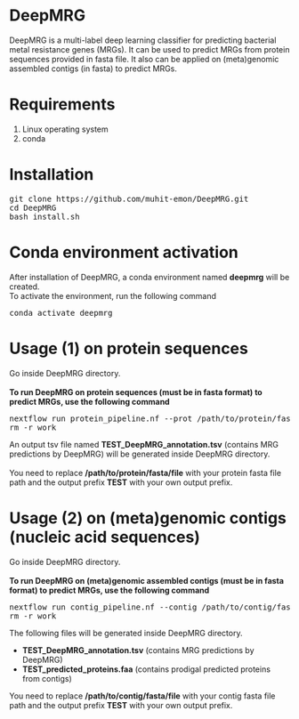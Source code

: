 # DeepMRG
DeepMRG is a multi-label deep learning classifier for predicting bacterial metal resistance genes (MRGs). It can be used to predict MRGs from protein sequences provided in fasta file. It also can be applied on (meta)genomic assembled contigs (in fasta) to predict MRGs.
# Requirements
<ol>
  <li>Linux operating system</li>
  <li>conda</li>
</ol>

# Installation
<pre>
git clone https://<i></i>github.com/muhit-emon/DeepMRG.git
cd DeepMRG
bash install.sh
</pre>
# Conda environment activation
After installation of DeepMRG, a conda environment named <b>deepmrg</b> will be created.<br>
To activate the environment, run the following command <br>
<pre>
conda activate deepmrg
</pre>
# Usage (1) on protein sequences
Go inside DeepMRG directory. <br> <br>
<b>To run DeepMRG on protein sequences (must be in fasta format) to predict MRGs, use the following command</b> <br>
<pre>
nextflow run protein_pipeline.nf --prot /path/to/protein/fasta/file --out_prefix TEST
rm -r work
</pre>
An output tsv file named <b>TEST_DeepMRG_annotation.tsv</b> (contains MRG predictions by DeepMRG) will be generated inside DeepMRG directory. <br><br>
You need to replace <b>/path/to/protein/fasta/file</b> with your protein fasta file path and the output prefix <b>TEST</b> with your own output prefix.
# Usage (2) on (meta)genomic contigs (nucleic acid sequences)
Go inside DeepMRG directory. <br> <br>
<b>To run DeepMRG on (meta)genomic assembled contigs (must be in fasta format) to predict MRGs, use the following command</b> <br>
<pre>
nextflow run contig_pipeline.nf --contig /path/to/contig/fasta/file --out_prefix TEST
rm -r work
</pre>
The following files will be generated inside DeepMRG directory.

<ul>
  <li><b>TEST_DeepMRG_annotation.tsv</b> (contains MRG predictions by DeepMRG)</li>
  <li><b>TEST_predicted_proteins.faa</b> (contains prodigal predicted proteins from contigs)</li>
</ul>

You need to replace <b>/path/to/contig/fasta/file</b> with your contig fasta file path and the output prefix <b>TEST</b> with your own output prefix.
